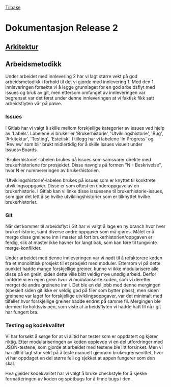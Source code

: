 [ Tilbake ](../../README.md)

# Dokumentasjon Release 2

## [ Arkitektur ](arkitektur.md)

## Arbeidsmetodikk
Under arbeidet med innlevering 2 har vi lagt større vekt på god arbeidsmetodikk i forhold til det vi gjorde med innlevering 1. Med den 1. innleveringen forsøkte vi å legge grunnlaget for en god arbeidsflyt med issues og bruk av git, men ettersom omfanget av innleveringen var begrenset var det først under denne innleveringen at vi faktisk fikk satt arbeidsflyten vår på prøve.


### Issues

I Gitlab har vi valgt å skille mellom forskjellige kategorier av issues ved hjelp av 'Labels'. Labelene vi bruker er 'Brukerhistorie', 'Utviklingshistorie', 'Bug', 'Arkitektur', 'Testing', 'Estetisk'. I tillegg har vi labelene 'In Progress' og 'Review' som blir brukt midlertidig for å skille issues visuelt under Issues>Boards.

'Brukerhistorie'-labelen brukes på issues som samsvarer direkte med brukerhistoriene for prosjektet. Disse navngis på formen "N - Beskrivelse", hvor N er nummereringen av brukerhistorien.

'Utviklingshistorie'-labelen brukes på issues som er knyttet til konktrete utviklingsoppgaver. Disse er som oftest en underoppgave av en brukerhistorie. I Gitlab kan vi linke disse issuesene til brukerhistorie-issues, som gjør det lett å se hvilke utviklingshistorier som er tilknyttet hvilke brukerhistorier. 

### Git 

Når det kommer til arbeidsflyt i Git har vi valgt å lage en ny branch hvor hver brukerhistorie, samt diverse andre oppgaver som må gjøres. Målet er å merge disse greinene inn i master så fort brukerhistorien/oppgaven er ferdig, slik at master ikke havner for langt bak, som kan føre til tungvinte merge-konflikter.

Under arbeidet med denne innleveringen var vi nødt til å refaktorere koden fra et monolittisk prosjekt til et prosjekt med moduler. Ettersom vi på dette punktet hadde mange forskjellige greiner, kunne vi ikke modularisere alle disse på en grein, siden dette ville blitt veldig mye unødig arbeid. Derfor innførte vi en egen grein hvor vi modulariserte koden, som vi deretter merget de andre greinene inn i. Det ble en del jobb med denne mergingen (spesielt siden git ikke er veldig god på filer som bytter plass), men siden greinene var laget for forskjellige utviklingsoppgaver, var det minimalt med tilfeller hvor forskjellige greiner hadde endret på samme fil. Mergingen ble dermed forholdsvis pen, som viste at arbeidsflyten vi hadde hatt til nå i git har fungert bra.  

### Testing og kodekvalitet

Vi har forsøkt å sørge for at vi alltid har tester som er oppdatert og kjører riktig. Etter modulariseringen av koden opplevde vi en del utfordringer med JSON-testene, som gjorde at arbeidet med testene ble litt forsinket. Men vi har alltid lagt stor vekt på å teste manuelt gjennom brukergrensenittet, hvor vi har oppdaget en del større feil og sjekket at appen fungerer som den skal. 

Hva gjelder kodekvalitet har vi valgt å bruke checkstyle for å sjekke formatteringen av koden og spotbugs for å finne bugs i den.